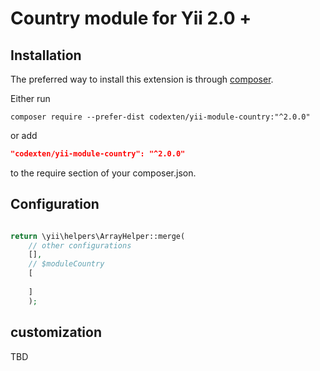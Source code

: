 Country module for Yii 2.0 +
=========================

Installation
------------

The preferred way to install this extension is through [composer](http://getcomposer.org/download/).

Either run

```
composer require --prefer-dist codexten/yii-module-country:"^2.0.0"
```

or add

```json
"codexten/yii-module-country": "^2.0.0"
```

to the require section of your composer.json.


Configuration
-------------

```php

return \yii\helpers\ArrayHelper::merge(
    // other configurations
    [],
    // $moduleCountry
    [
       
    ]
    );

```

## customization

TBD
